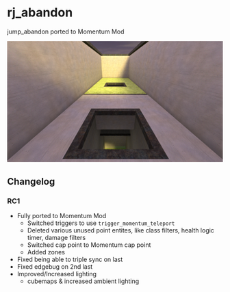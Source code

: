 # rj_abandon

jump_abandon ported to Momentum Mod

![1](screenies/669270_20200608213527_1.png "")

## Changelog

### RC1

- Fully ported to Momentum Mod
  - Switched triggers to use `trigger_momentum_teleport`
  - Deleted various unused point entites, like class filters, health logic timer, damage filters
  - Switched cap point to Momentum cap point
  - Added zones
- Fixed being able to triple sync on last
- Fixed edgebug on 2nd last
- Improved/Increased lighting
  - cubemaps & increased ambient lighting
